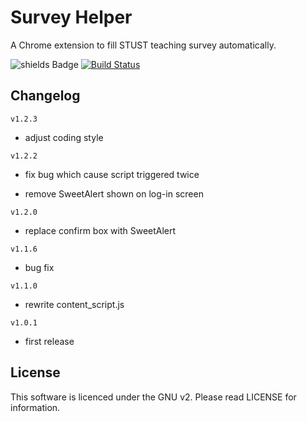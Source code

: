 Survey Helper
=============

A Chrome extension to fill STUST teaching survey automatically. 

![shields Badge](https://img.shields.io/badge/license-GPLv2-blue.svg)
[![Build Status](https://travis-ci.org/osk2/Survey_Helper.svg?branch=master)](https://travis-ci.org/osk2/Survey_Helper)

## Changelog ##

`v1.2.3`

- adjust coding style

`v1.2.2`

- fix bug which cause script triggered twice

- remove SweetAlert shown on log-in screen

`v1.2.0`

- replace confirm box with SweetAlert

`v1.1.6`

- bug fix

`v1.1.0`

- rewrite content_script.js

`v1.0.1`

- first release

## License ##

This software is licenced under the GNU v2. Please read LICENSE for information.

